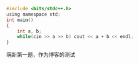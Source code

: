 ```C
#include <bits/stdc++.h>
using namespace std;
int main()
{
    int a, b;
    while(cin >> a >> b) cout << a + b << endl;
}
```

萌新第一题，作为博客的测试
